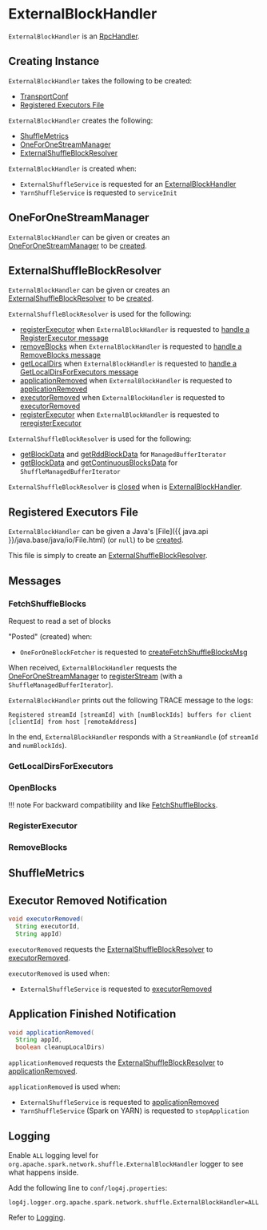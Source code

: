 # ExternalBlockHandler

`ExternalBlockHandler` is an [RpcHandler](../network/RpcHandler.md).

## Creating Instance

`ExternalBlockHandler` takes the following to be created:

* <span id="conf"> [TransportConf](../network/TransportConf.md)
* [Registered Executors File](#registeredExecutorFile)

`ExternalBlockHandler` creates the following:

* [ShuffleMetrics](#metrics)
* [OneForOneStreamManager](#streamManager)
* [ExternalShuffleBlockResolver](#blockManager)

`ExternalBlockHandler` is created when:

* `ExternalShuffleService` is requested for an [ExternalBlockHandler](ExternalShuffleService.md#newShuffleBlockHandler)
* `YarnShuffleService` is requested to `serviceInit`

## <span id="streamManager"> OneForOneStreamManager

`ExternalBlockHandler` can be given or creates an [OneForOneStreamManager](../network/OneForOneStreamManager.md) to be [created](#creating-instance).

## <span id="blockManager"><span id="getBlockResolver"><span id="ExternalShuffleBlockResolver"> ExternalShuffleBlockResolver

`ExternalBlockHandler` can be given or creates an [ExternalShuffleBlockResolver](ExternalShuffleBlockResolver.md) to be [created](#creating-instance).

`ExternalShuffleBlockResolver` is used for the following:

* [registerExecutor](ExternalShuffleBlockResolver.md#registerExecutor) when `ExternalBlockHandler` is requested to [handle a RegisterExecutor message](#RegisterExecutor)
* [removeBlocks](ExternalShuffleBlockResolver.md#removeBlocks) when `ExternalBlockHandler` is requested to [handle a RemoveBlocks message](#RemoveBlocks)
* [getLocalDirs](ExternalShuffleBlockResolver.md#getLocalDirs) when `ExternalBlockHandler` is requested to [handle a GetLocalDirsForExecutors message](#GetLocalDirsForExecutors)
* [applicationRemoved](ExternalShuffleBlockResolver.md#applicationRemoved) when `ExternalBlockHandler` is requested to [applicationRemoved](#applicationRemoved)
* [executorRemoved](ExternalShuffleBlockResolver.md#executorRemoved) when `ExternalBlockHandler` is requested to [executorRemoved](#executorRemoved)
* [registerExecutor](ExternalShuffleBlockResolver.md#registerExecutor) when `ExternalBlockHandler` is requested to [reregisterExecutor](#reregisterExecutor)

`ExternalShuffleBlockResolver` is used for the following:

* [getBlockData](ExternalShuffleBlockResolver.md#getBlockData) and [getRddBlockData](ExternalShuffleBlockResolver.md#getRddBlockData) for `ManagedBufferIterator`
* [getBlockData](ExternalShuffleBlockResolver.md#getBlockData) and [getContinuousBlocksData](ExternalShuffleBlockResolver.md#getContinuousBlocksData) for `ShuffleManagedBufferIterator`

`ExternalShuffleBlockResolver` is [closed](ExternalShuffleBlockResolver.md#registerExecutor) when is [ExternalBlockHandler](#close).

## <span id="registeredExecutorFile"> Registered Executors File

`ExternalBlockHandler` can be given a Java's [File]({{ java.api }}/java.base/java/io/File.html) (or `null`) to be [created](#creating-instance).

This file is simply to create an [ExternalShuffleBlockResolver](#blockManager).

## <span id="receive"><span id="handleMessage"><span id="messages"> Messages

### <span id="FetchShuffleBlocks"> FetchShuffleBlocks

Request to read a set of blocks

"Posted" (created) when:

* `OneForOneBlockFetcher` is requested to [createFetchShuffleBlocksMsg](../storage/OneForOneBlockFetcher.md#createFetchShuffleBlocksMsg)

When received, `ExternalBlockHandler` requests the [OneForOneStreamManager](#streamManager) to [registerStream](../network/OneForOneStreamManager.md#registerStream) (with a `ShuffleManagedBufferIterator`).

`ExternalBlockHandler` prints out the following TRACE message to the logs:

```text
Registered streamId [streamId] with [numBlockIds] buffers for client [clientId] from host [remoteAddress]
```

In the end, `ExternalBlockHandler` responds with a `StreamHandle` (of `streamId` and `numBlockIds`).

### <span id="GetLocalDirsForExecutors"> GetLocalDirsForExecutors

### <span id="OpenBlocks"> OpenBlocks

!!! note
    For backward compatibility and like [FetchShuffleBlocks](#FetchShuffleBlocks).

### <span id="RegisterExecutor"> RegisterExecutor

### <span id="RemoveBlocks"> RemoveBlocks

## <span id="metrics"> ShuffleMetrics

## <span id="executorRemoved"> Executor Removed Notification

```java
void executorRemoved(
  String executorId,
  String appId)
```

`executorRemoved` requests the [ExternalShuffleBlockResolver](#blockManager) to [executorRemoved](ExternalShuffleBlockResolver.md#executorRemoved).

`executorRemoved` is used when:

* `ExternalShuffleService` is requested to [executorRemoved](ExternalShuffleService.md#executorRemoved)

## <span id="applicationRemoved"> Application Finished Notification

```java
void applicationRemoved(
  String appId,
  boolean cleanupLocalDirs)
```

`applicationRemoved` requests the [ExternalShuffleBlockResolver](#blockManager) to [applicationRemoved](ExternalShuffleBlockResolver.md#applicationRemoved).

`applicationRemoved` is used when:

* `ExternalShuffleService` is requested to [applicationRemoved](ExternalShuffleService.md#applicationRemoved)
* `YarnShuffleService` (Spark on YARN) is requested to `stopApplication`

## Logging

Enable `ALL` logging level for `org.apache.spark.network.shuffle.ExternalBlockHandler` logger to see what happens inside.

Add the following line to `conf/log4j.properties`:

```text
log4j.logger.org.apache.spark.network.shuffle.ExternalBlockHandler=ALL
```

Refer to [Logging](../spark-logging.md).
